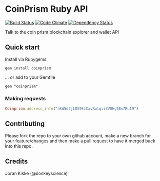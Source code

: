 CoinPrism Ruby API
===
[![Build Status](https://img.shields.io/travis/ProjectEntropy/coinprism.svg)](https://travis-ci.org/ProjectEntropy/coinprism)
[![Code Climate](https://img.shields.io/codeclimate/github/ProjectEntropy/coinprism.svg)](https://codeclimate.com/github/ProjectEntropy/coinprism)
[![Dependency Status](https://img.shields.io/gemnasium/ProjectEntropy/coinprism.svg)](https://gemnasium.com/ProjectEntropy/coinprism)


Talk to the coin prism blockchain explorer and wallet API

## Quick start

Install via Rubygems

    gem install coinprism

... or add to your Gemfile

    gem "coinprism"


### Making requests
```ruby
Coinprism.address_info("akW5d2jL859ELCxvRwtqiiZV8Hg5Bx7Pu19")


```


Contributing
------------
Please fork the repo to your own github account, make a new branch for your feature/changes and then make a pull request to have it merged back into this repo.

Credits
-------

Joran Kikke (@donkeyscience)
